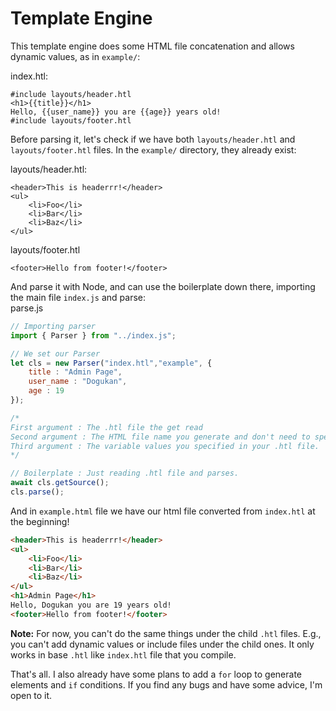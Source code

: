 # Template Engine
This template engine does some HTML file concatenation and allows dynamic values, as in `example/`:

index.htl:
```
#include layouts/header.htl
<h1>{{title}}</h1>
Hello, {{user_name}} you are {{age}} years old!
#include layouts/footer.htl
```
Before parsing it, let's check if we have both `layouts/header.htl` and `layouts/footer.htl` files. In the `example/` directory, they already exist:

layouts/header.htl:
```
<header>This is headerrr!</header>
<ul>
    <li>Foo</li>
    <li>Bar</li>
    <li>Baz</li>
</ul>
```
layouts/footer.htl
```
<footer>Hello from footer!</footer>
```

And parse it with Node, and can use the boilerplate down there, importing the main file `index.js` and parse:<br>
parse.js
```js 
// Importing parser
import { Parser } from "../index.js";

// We set our Parser
let cls = new Parser("index.htl","example", {
    title : "Admin Page",
    user_name : "Dogukan",
    age : 19
});

/*
First argument : The .htl file the get read
Second argument : The HTML file name you generate and don't need to specify .html extension
Third argument : The variable values you specified in your .htl file.
*/

// Boilerplate : Just reading .htl file and parses.
await cls.getSource();
cls.parse();
```
And in `example.html` file we have our html file converted from `index.htl` at the beginning!
```html
<header>This is headerrr!</header>
<ul>
    <li>Foo</li>
    <li>Bar</li>
    <li>Baz</li>
</ul>
<h1>Admin Page</h1>
Hello, Dogukan you are 19 years old!
<footer>Hello from footer!</footer>
````

**Note:** For now, you can't do the same things under the child `.htl` files. E.g., you can't add dynamic values or include files under the child ones. It only works in base `.htl` like `index.htl` file that you compile. 

That's all. I also already have some plans to add a `for` loop to generate elements and `if` conditions. If you find any bugs and have some advice, I'm open to it.
